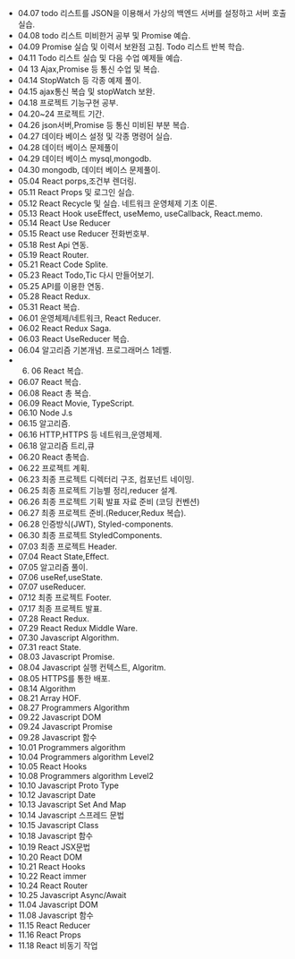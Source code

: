 
+ 04.07
todo 리스트를 JSON을 이용해서 가상의 백엔드 서버를 설정하고 서버 호출 실습. 
+ 04.08
todo 리스트 미비한거 공부 및 Promise 예습.
+ 04.09
Promise 실습 및 이력서 보완점 고침. Todo 리스트 반복 학습.
+ 04.11
Todo 리스트 실습 및 다음 수업 예제들 예습.
+ 04 13
Ajax,Promise 등 통신 수업 및 복습.
+ 04.14
StopWatch 등 각종 예제 풀이.
+ 04.15
ajax통신 복습 및 stopWatch 보완.
+ 04.18 
프로젝트 기능구현 공부.
+ 04.20~24
프로젝트 기간.
+ 04.26
json서버,Promise 등 통신 미비된 부분 복습.
+ 04.27
데이타 베이스 설정 및 각종 명령어 실습.
+ 04.28
데이터 베이스 문제풀이
+ 04.29
데이터 베이스 mysql,mongodb.
+ 04.30 
mongodb, 데이터 베이스 문제풀이.
+ 05.04
React porps,조건부 렌더링.
+ 05.11 
React Props 및 로그인 실습.
+ 05.12
React Recycle 및 실습. 네트워크 운영체제 기초 이론.
+ 05.13
React Hook useEffect, useMemo, useCallback, React.memo.
+ 05.14
React Use Reducer
+ 05.15
React use Reducer 전화번호부.
+ 05.18 
Rest Api 연동.
+ 05.19
React Router. 
+ 05.21
React Code Splite.
+ 05.23
React Todo,Tic 다시 만들어보기.
+ 05.25
API를 이용한 연동.
+ 05.28
React Redux.
+ 05.31
React 복습.
+ 06.01
운영체제/네트워크, React Reducer.
+ 06.02
React Redux Saga.
+ 06.03
React UseReducer 복습.
+ 06.04
알고리즘 기본개념. 프로그래머스 1레벨.
+ 06. 06
React 복습.
+ 06.07
React 복습.
+ 06.08
React 총 복습.
+ 06.09
React Movie, TypeScript.
+ 06.10
Node J.s
+ 06.15
알고리즘.
+ 06.16
HTTP,HTTPS 등 네트워크,운영체제.
+ 06.18
알고리즘 트리,큐
+ 06.20
React 총복습.
+ 06.22
프로젝트 계획.
+ 06.23
최종 프로젝트 디렉터리 구조, 컴포넌트 네이밍.
+ 06.25
최종 프로젝트 기능별 정리,reducer 설계.
+ 06.26
최종 프로젝트 기획 발표 자료 준비 (코딩 컨벤션)
+ 06.27
최종 프로젝트 준비.(Reducer,Redux 복습).
+ 06.28
인증방식(JWT), Styled-components.
+ 06.30
최종 프로젝트 StyledComponents.
+ 07.03
최종 프로젝트 Header.
+ 07.04
React State,Effect.
+ 07.05
알고리즘 풀이.
+ 07.06
useRef,useState.
+ 07.07
useReducer.
+ 07.12
최종 프로젝트 Footer.
+ 07.17
최종 프로젝트 발표.
+ 07.28
React Redux.
+ 07.29
React Redux Middle Ware.
+ 07.30
Javascript Algorithm.
+ 07.31
react State.
+ 08.03
Javascript Promise.
+ 08.04 
Javascript 실행 컨텍스트, Algoritm.
+ 08.05 
HTTPS를 통한 배포.
+ 08.14
Algorithm
+ 08.21
Array HOF.
+ 08.27
Programmers Algorithm
+ 09.22
Javascript DOM
+ 09.24
Javascript Promise
+ 09.28
Javascript 함수
+ 10.01
Programmers algorithm
+ 10.04
Programmers algorithm Level2
+ 10.05
React Hooks
+ 10.08
Programmers algorithm Level2
+ 10.10
Javascript Proto Type
+ 10.12
Javascript Date
+ 10.13
Javascript Set And Map
+ 10.14
Javascript 스프레드 문법
+ 10.15
Javascript Class
+ 10.18
Javascript 함수
+ 10.19
React JSX문법
+ 10.20
React DOM
+ 10.21
React Hooks
+ 10.22
React immer
+ 10.24
React Router
+ 10.25
Javascript Async/Await
+ 11.04
Javascript DOM
+ 11.08
Javascript 함수
+ 11.15
React Reducer
+ 11.16
React Props
+ 11.18
React 비동기 작업